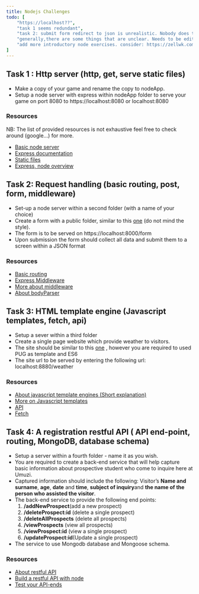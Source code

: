 ```yaml
---
title: Nodejs Challenges
todo: [
    "https://localhost??",
    "task 1 seems redundant",
    "task 2: submit form redirect to json is unrealistic. Nobody does that in real life. Show people that json is useful by doing useful things with it",
    "generally,there are some things that are unclear. Needs to be edited by first language english speaker",
    "add more introductory node exercises. consider: https://zellwk.com/blog/crud-express-mongodb/ and then expose crud json api"
]
---
```


## Task 1 : Http server (http, get, serve static files)

- Make a copy of your game and rename the copy to nodeApp.
- Setup a node server with express within nodeApp folder to serve your game on port 8080 to https://localhost:8080 or localhost:8080

### Resources

NB: The list of provided resources is not exhaustive feel free to check around (google...) for more.

- [Basic node server](https://nodejs.org/en/docs/guides/getting-started-guide/)
- [Express documentation](https://expressjs.com/)
- [Static files](https://expressjs.com/en/starter/static-files.html)
- [Express, node overview](https://www.tutorialspoint.com/nodejs/nodejs_express_framework.htm)

## Task 2: Request handling (basic routing, post, form, middleware)

- Set-up a node server within a second folder (with a name of your choice)
- Create a form with a public folder, similar to this [one](https://ibm.co/2DecgXY) (do not mind the style).
- The form is to be served on https://localhost:8000/form
- Upon submission the form should collect all data and submit them to a screen within a JSON format

### Resources

- [Basic routing](https://expressjs.com/en/starter/basic-routing.html)
- [Express Middleware](https://expressjs.com/en/guide/using-middleware.html)
- [More about middleware](http://bit.ly/2Ivqojf)
- [About bodyParser](http://bit.ly/2PaKoZD)

## Task 3: HTML template engine (Javascript templates, fetch, api)

- Setup a sever within a third folder
- Create a single page website which provide weather to visitors.
- The site should be similar to this [one](https://cdn-images-1.medium.com/max/1400/0*e-_dbhFTqw7WMHwg.png) , however you are required to used PUG as template and ES6
- The site url to be served by entering the following url: localhost:8880/weather

### Resources

- [About javascript template engines (Short explanation)](https://stackoverflow.com/questions/9547028/what-is-a-template-engine)
- [More on Javascript templates](https://www.sitepoint.com/overview-javascript-templating-engines/)
- [API](https://medium.freecodecamp.org/what-is-an-api-in-english-please-b880a3214a82)
- [Fetch](https://scotch.io/tutorials/how-to-use-the-javascript-fetch-api-to-get-data)

## Task 4: A registration restful API ( API end-point, routing, MongoDB, database schema)


- Setup a server within a fourth folder - name it as you wish.
- You are required to create a back-end service that will help capture basic information about prospective student who come to inquire here at Umuzi.
- Captured information should include the following: Visitor’s **Name and surname**, **age**, **date** and **time**, **subject of inquiry**and **the name of the person who assisted the visitor**.
- The back-end service to provide the following end points:
  1. **/addNewProspect**(add a new prospect)
  2. **/deleteProspect:id** (delete a single prospect)
  3. **/deleteAllProspects** (delete all prospects)
  4. **/viewProspects** (view all prospects)
  5. **/viewProspect:id** (view a single prospect)
  6. **/updateProspect:id**(Update a single prospect)
- The service to use Mongodb database and Mongoose schema.

### Resources

- [About restful API](https://searchmicroservices.techtarget.com/definition/RESTful-API)
- [Build a restful API with node](https://medium.com/@purposenigeria/build-a-restful-api-with-node-js-and-express-js-d7e59c7a3dfb)
- [Test your API-ends](https://www.getpostman.com/)
